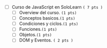 
* [ ] Curso de JavaScript en SoloLearn `( 7 pts )`
  * [ ] Overview del curso. `(1 pts)`
  * [ ] Conceptos basicos.`(1 pts)`
  * [ ] Condiciones y ciclos.`(1 pts)`
  * [ ] Funciones.`(1 pts)`
  * [ ] Objetos.`(1 pts)`
  * [ ] DOM y Eventos. `( 2 pts )` 